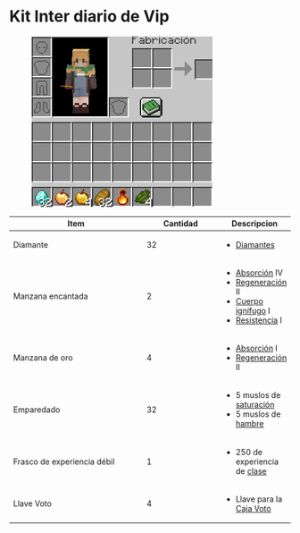 # Kit Inter diario de Vip

<figure><img src="../../../.gitbook/assets/image (6) (1).png" alt=""><figcaption></figcaption></figure>

<table><thead><tr><th width="281.3333333333333">Item</th><th width="146">Cantidad</th><th>Descripcion</th></tr></thead><tbody><tr><td>Diamante</td><td>32</td><td><ul><li><a href="../../items/genericos/vanilla/diamante.md">Diamantes</a></li></ul></td></tr><tr><td>Manzana encantada</td><td>2</td><td><ul><li><a href="https://minecraft.fandom.com/es/wiki/Absorci%C3%B3n">Absorción</a> IV</li><li><a href="https://minecraft.fandom.com/es/wiki/Regeneraci%C3%B3n">Regeneración</a> II</li><li><a href="https://minecraft.fandom.com/es/wiki/Cuerpo_ign%C3%ADfugo">Cuerpo ignífugo</a> I</li><li><a href="https://minecraft.fandom.com/es/wiki/Resistencia">Resistencia</a> I</li></ul></td></tr><tr><td>Manzana de oro</td><td>4</td><td><ul><li><a href="https://minecraft.fandom.com/es/wiki/Absorci%C3%B3n">Absorción</a> I</li><li><a href="https://minecraft.fandom.com/es/wiki/Regeneraci%C3%B3n">Regeneración</a> II</li></ul></td></tr><tr><td>Emparedado</td><td>32</td><td><ul><li>5 muslos de <a href="https://minecraft.fandom.com/es/wiki/Saturaci%C3%B3n">saturación</a></li><li>5 muslos de <a href="https://minecraft.fandom.com/es/wiki/Hambre">hambre</a></li></ul></td></tr><tr><td>Frasco de experiencia débil</td><td>1</td><td><ul><li>250 de experiencia de <a href="../../mecanicas/clases.md">clase</a></li></ul></td></tr><tr><td>Llave Voto</td><td>4</td><td><ul><li>Llave para la <a href="../../locaciones/spawn/puntos-de-interes/warp-cajas/caja-voto.md">Caja Voto</a></li></ul></td></tr></tbody></table>
